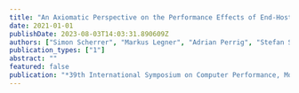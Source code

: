 ```yaml
---
title: "An Axiomatic Perspective on the Performance Effects of End-Host Path Selection"
date: 2021-01-01
publishDate: 2023-08-03T14:03:31.890609Z
authors: ["Simon Scherrer", "Markus Legner", "Adrian Perrig", "Stefan Schmid"]
publication_types: ["1"]
abstract: ""
featured: false
publication: "*39th International Symposium on Computer Performance, Modeling, Measurements and Evaluation (PERFORMANCE)*"
---
```


